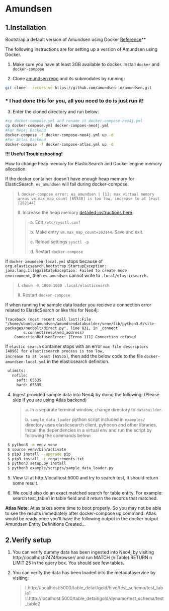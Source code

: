 # Amundsen

## 1.Installation

Bootstrap a default version of Amundsen using Docker [Reference](./amundsen-main/docs/installation.md)**

The following instructions are for setting up a version of Amundsen using Docker.
1. Make sure you have at least 3GB available to docker. Install <code>docker</code> and <code>docker-compose</code>

2. Clone [amundsen repo]( https://github.com/amundsen-io/amundsen) and its submodules by running:

```bash
git clone --recursive https://github.com/amundsen-io/amundsen.git
```

### * I had done this for you, all you need to do is just run it!

3. Enter the cloned directory and run below:

```bash
#cp docker-compose.yml and rename it docker-compose-neo4j.yml
cp docker-compose.yml docker-compoes-neo4j.yml
#For Neo4j Backend
docker-compose -f docker-compose-neo4j.yml up -d
#For Atlas Backend
docker-compose -f docker-compose-atlas.yml up -d 
```
**!!! Useful Troubleshooting!**

How to change heap memory for ElasticSearch and Docker engine memory allocation.

If the docker container doesn't have enough heap memory for ElasticSearch, <code>es_amundsen</code> will fail during docker-compose.

> Ⅰ. <code>docker-compose error: es_amundsen | [1]: max virtual memory areas vm.max_map_count [65530] is too low, increase to at least [262144]</code>
> 
> Ⅱ. Increase the heap memory [detailed instructions here](https://www.elastic.co/guide/en/elasticsearch/reference/7.1/docker.html#docker-cli-run-prod-mode):
> 
> > a. Edit <code>/etc/sysctl.conf</code>
> >
> > b. Make entry <code>vm.max_map_count=262144</code>. Save and exit.
> >
> > c. Reload settings <code>sysctl -p</code>
> >
> > d. Restart <code>docker-compose</code>

If <code>docker-amundsen-local.yml</code> stops because of <code>org.elasticsearch.bootstrap.StartupException: java.lang.IllegalStateException: Failed to create node environment</code>, then <code>es_amundsen</code> cannot write to <code>.local/elasticsearch.</code>

> Ⅰ. <code>chown -R 1000:1000 .local/elasticsearch</code>
>
> Ⅱ. Restart <code>docker-compose</code>

If when running the sample data loader you recieve a connection error related to ElasticSearch or like this for Neo4j:

```log
Traceback (most recent call last):File "/home/ubuntu/amundsen/amundsendatabuilder/venv/lib/python3.6/site-packages/neobolt/direct.py", line 831, in _connect
        s.connect(resolved_address)
    ConnectionRefusedError: [Errno 111] Connection refused
```

If <code>elastic search</code> container stops with an error <code>max file descriptors [4096] for elasticsearch process is too low, increase to at least [65535]</code>, then add the below code to the file <code>docker-amundsen-local.yml</code> in the elasticsearch definition.

```bash
 ulimits:
   nofile:
     soft: 65535
     hard: 65535
```

4. Ingest provided sample data into Neo4j by doing the following: (Please skip if you are using Atlas backend)

   >a. In a separate terminal window, change directory to <code>databuilder</code>.
   > 
   >b. <code>sample_data_loader</code> python script included in <code>examples/</code> directory uses elasticsearch client, pyhocon and other libraries. Install the dependencies in a virtual env and run the script by following the commands below:

```bash
 $ python3 -m venv venv
 $ source venv/bin/activate
 $ pip3 install --upgrade pip
 $ pip3 install -r requirements.txt
 $ python3 setup.py install
 $ python3 example/scripts/sample_data_loader.py
```

5. View UI at http://localhost:5000 and try to search test, it should return some result.

6. We could also do an exact matched search for table entity. For example: search test_table1 in table field and it return the records that matched.

**Atlas Note**: Atlas takes some time to boot properly. So you may not be able to see the results immediately after docker-compose up command. Atlas would be ready once you'll have the following output in the docker output Amundsen Entity Definitions Created...

## 2.Verify setup

1. You can verify dummy data has been ingested into Neo4j by visiting http://localhost:7474/browser/ and run MATCH (n:Table) RETURN n LIMIT 25 in the query box. You should see few tables.

2. You can verify the data has been loaded into the metadataservice by visiting:

   >Ⅰ.http://localhost:5000/table_detail/gold/hive/test_schema/test_table1
   >Ⅱ.http://localhost:5000/table_detail/gold/dynamo/test_schema/test_table2